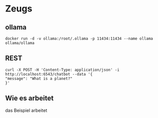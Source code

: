 # Zeugs

## ollama

```
docker run -d -v ollama:/root/.ollama -p 11434:11434 --name ollama ollama/ollama
```

## REST

```
curl -X POST -H 'Content-Type: application/json' -i http://localhost:6543/chatbot --data '{
"message": "What is a planet?"
}'
```


## Wie es arbeitet

das Beispiel arbeitet 